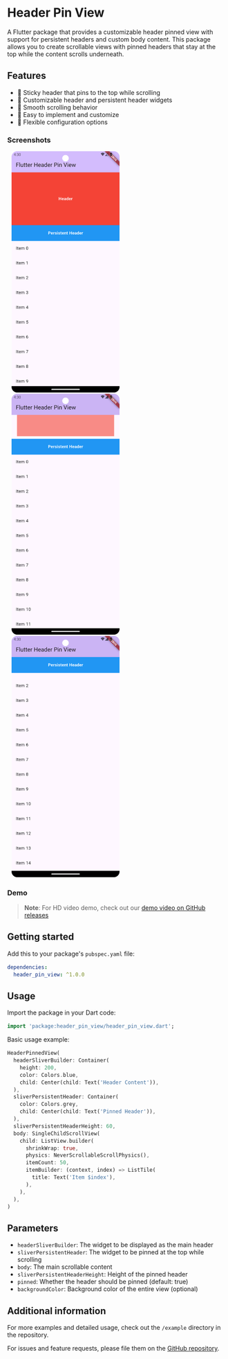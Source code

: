 <!--
This README describes the package. If you publish this package to pub.dev,
this README's contents appear on the landing page for your package.

For information about how to write a good package README, see the guide for
[writing package pages](https://dart.dev/tools/pub/writing-package-pages).

For general information about developing packages, see the Dart guide for
[creating packages](https://dart.dev/guides/libraries/create-packages)
and the Flutter guide for
[developing packages and plugins](https://flutter.dev/to/develop-packages).
-->

# Header Pin View

A Flutter package that provides a customizable header pinned view with support for persistent headers and custom body content. This package allows you to create scrollable views with pinned headers that stay at the top while the content scrolls underneath.

## Features

- 📌 Sticky header that pins to the top while scrolling
- 🎨 Customizable header and persistent header widgets
- 📱 Smooth scrolling behavior
- 🎯 Easy to implement and customize
- 🔧 Flexible configuration options

### Screenshots

<p float="left">
  <img src="screenshots/screenshot1.png" width="250" alt="Screenshot 1" hspace="10"/>
  <img src="screenshots/screenshot2.png" width="250" alt="Screenshot 2" hspace="10"/>
  <img src="screenshots/screenshot3.png" width="250" alt="Screenshot 3" hspace="10"/>
</p>

### Demo

> **Note**: For HD video demo, check out our [demo video on GitHub releases](https://github.com/amolgahukar10/header_pin_view/blob/main/screenshots/recording.webm)

## Getting started

Add this to your package's `pubspec.yaml` file:

```yaml
dependencies:
  header_pin_view: ^1.0.0
```

## Usage

Import the package in your Dart code:

```dart
import 'package:header_pin_view/header_pin_view.dart';
```

Basic usage example:

```dart
HeaderPinnedView(
  headerSliverBuilder: Container(
    height: 200,
    color: Colors.blue,
    child: Center(child: Text('Header Content')),
  ),
  sliverPersistentHeader: Container(
    color: Colors.grey,
    child: Center(child: Text('Pinned Header')),
  ),
  sliverPersistentHeaderHeight: 60,
  body: SingleChildScrollView(
    child: ListView.builder(
      shrinkWrap: true,
      physics: NeverScrollableScrollPhysics(),
      itemCount: 50,
      itemBuilder: (context, index) => ListTile(
        title: Text('Item $index'),
      ),
    ),
  ),
)
```

## Parameters

- `headerSliverBuilder`: The widget to be displayed as the main header
- `sliverPersistentHeader`: The widget to be pinned at the top while scrolling
- `body`: The main scrollable content
- `sliverPersistentHeaderHeight`: Height of the pinned header
- `pinned`: Whether the header should be pinned (default: true)
- `backgroundColor`: Background color of the entire view (optional)

## Additional information

For more examples and detailed usage, check out the `/example` directory in the repository.

For issues and feature requests, please file them on the [GitHub repository](https://github.com/amolgahukar10/header_pin_view/issues).

